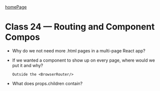 [homePage](https://henok-6411.github.io/reading-notes)

# Class 24 — Routing and Component Compos

- Why do we not need more .html pages in a multi-page React app?

- If we wanted a component to show up on every page, where would we put it and why?

      Outside the <BrowserRouter/>

- What does props.children contain?
